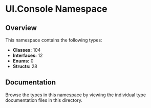 # UI.Console Namespace

## Overview

This namespace contains the following types:

- **Classes:** 104
- **Interfaces:** 12
- **Enums:** 0
- **Structs:** 28

## Documentation

Browse the types in this namespace by viewing the individual type documentation files in this directory.

